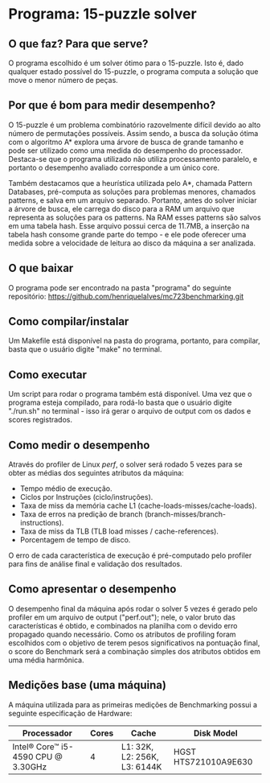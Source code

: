 # Programa: 15-puzzle solver

## O que faz? Para que serve?
O programa escolhido é um solver ótimo para o 15-puzzle. Isto é, dado qualquer estado possível do 15-puzzle, o programa computa a solução que move o menor número de peças.
 
## Por que é bom para medir desempenho?
O 15-puzzle é um problema combinatório razovelmente difícil devido ao alto número de permutações possíveis. Assim sendo, a busca da solução ótima com o algoritmo A* 
explora uma árvore de busca de grande tamanho e pode ser utilizado como uma medida do desempenho do processador. Destaca-se que o programa utilizado não utiliza processamento paralelo, e portanto
o desempenho avaliado corresponde a um único core.

Também destacamos que a heurística utilizada pelo A*, chamada Pattern Databases, pré-computa as soluções para problemas menores, chamados patterns, e salva em um arquivo separado. 
Portanto, antes do solver iniciar a árvore de busca, ele carrega do disco para a RAM um arquivo que representa as soluções para os patterns. Na RAM esses patterns são salvos em uma tabela hash.
Esse arquivo possui cerca de 11.7MB, a inserção na tabela hash consome grande parte do tempo - e ele pode oferecer uma medida sobre a velocidade de leitura ao disco da máquina a ser analizada.

## O que baixar
O programa pode ser encontrado na pasta "programa" do seguinte repositório: https://github.com/henriquelalves/mc723benchmarking.git

## Como compilar/instalar
Um Makefile está disponível na pasta do programa, portanto, para compilar, basta que o usuário digite "make" no terminal.

## Como executar
Um script para rodar o programa também está disponível. Uma vez que o programa esteja compilado, para rodá-lo basta que o usuário digite "./run.sh" no terminal - isso irá gerar o arquivo de output com os dados e scores registrados.

## Como medir o desempenho

<!-- Como que o desempenho é medido através deste programa? 
Se for através de tempo, você deve especificar claramente qual tempo deverá ser utilizado e indicar o motivo aqui. 
Quantas vezes a medida deverá ser feita? O que fazer com ela (média, etc) ? Não especificar o tempo será considerado falha grave.-->

Através do profiler de Linux *perf*, o solver será rodado 5 vezes para se obter as médias dos seguintes atributos da máquina:
* Tempo médio de execução.
* Ciclos por Instruções (ciclo/instruções).
* Taxa de miss da memória cache L1 (cache-loads-misses/cache-loads).
* Taxa de erros na predição de branch (branch-misses/branch-instructions).
* Taxa de miss da TLB (TLB load misses / cache-references).
* Porcentagem de tempo de disco.

O erro de cada característica de execução é pré-computado pelo profiler para fins de análise final e validação dos resultados.

## Como apresentar o desempenho

O desempenho final da máquina após rodar o solver 5 vezes é gerado pelo profiler em um arquivo de output ("perf.out"); nele, o valor bruto das características é obtido, e combinados na planilha com o devido erro propagado quando necessário. Como os atributos de profiling foram escolhidos com o objetivo de terem pesos significativos na pontuação final, o score do Benchmark será a combinação simples dos atributos obtidos em uma média harmônica.
 
## Medições base (uma máquina)
A máquina utilizada para as primeiras medições de Benchmarking possui a seguinte especificação de Hardware:

Processador | Cores | Cache | Disk Model
--- | --- | --- | ---
Intel® Core™ i5-4590 CPU @ 3.30GHz | 4 | L1: 32K, L2: 256K, L3: 6144K | HGST HTS721010A9E630

